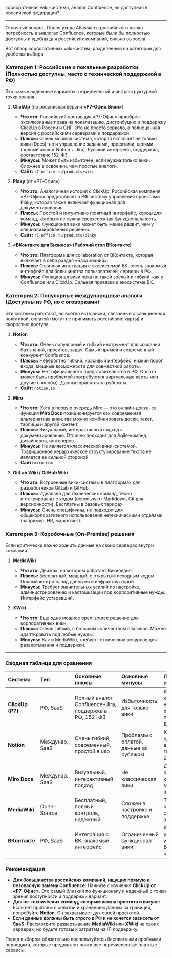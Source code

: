 
корпоративная wiki-система, аналог Confluence, но доступная в российской федерации?

-------------------------------------------

Отличный вопрос. После ухода Atlassian с российского рынка потребность в аналогах Confluence, которые были бы полностью доступны и удобны для российских компаний, сильно выросла.

Вот обзор корпоративных wiki-систем, разделенный на категории для удобства выбора.

### Категория 1: Российские и локальные разработки (Полностью доступны, часто с технической поддержкой в РФ)

Это самые надежные варианты с юридической и инфраструктурной точки зрения.

1.  **ClickUp** (но российская версия **«Р7-Офис.Вики»**)
    *   **Что это:** Российский поставщик «Р7-Офис» приобрел эксклюзивные права на локализацию, дистрибуцию и поддержку ClickUp в России и СНГ. Это не просто зеркало, а полноценная версия с российскими серверами и поддержкой.
    *   **Плюсы:** Очень мощная система, которая включает не только вики (Docs), но и управление задачами, проектами, целями (полный аналог Notion + Jira). Русский интерфейс, поддержка, соответствие 152-ФЗ.
    *   **Минусы:** Может быть избыточен, если нужна только вики. Сложнее в освоении, чем простые аналоги.
    *   **Сайт:** `r7-office.ru/products/wiki`

2.  **Plaky** (от «Р7-Офис»)
    *   **Что это:** Аналогичная история с ClickUp. Российская компания «Р7-Офис» представляет в РФ систему управления проектами Plaky, которая также включает функционал для документирования.
    *   **Плюсы:** Простой и интуитивно понятный интерфейс, хорош для команд, которым не нужна сверхсложная функциональность.
    *   **Минусы:** Функционал вики может быть менее развит, чем у специализированных решений.
    *   **Сайт:** `r7-office.ru/products/plaky`

3.  **«ВКонтакте для Бизнеса» (Рабочий стол ВКонтакте)**
    *   **Что это:** Платформа для collaboration от ВКонтакте, которая включает в себя раздел «База знаний».
    *   **Плюсы:** Отличная интеграция с экосистемой ВК, очень знакомый интерфейс для большинства пользователей, серверы в РФ.
    *   **Минусы:** Функционал вики пока не такой зрелый и гибкий, как у Confluence или ClickUp. Сильная привязка к экосистеме ВК.

### Категория 2: Популярные международные аналоги (Доступны из РФ, но с оговорками)

Эти системы работают, но всегда есть риски, связанные с санкционной политикой, оплатой (могут не принимать российские карты) и скоростью доступа.

1.  **Notion**
    *   **Что это:** Очень популярный и гибкий инструмент для создания баз знаний, проектов, задач. Самый прямой и современный конкурент Confluence.
    *   **Плюсы:** Невероятно гибкий, красивый интерфейс, низкий порог входа, мощные возможности для совместной работы.
    *   **Минусы:** Нет официального представительства в РФ. Оплата может быть проблемой (потребуются виртуальные карты или другие способы). Данные хранятся за рубежом.
    *   **Сайт:** `notion.so`

2.  **Miro**
    *   **Что это:** Хотя в первую очередь Miro — это онлайн-доска, ее функция **Miro Docs** позиционируется как современная альтернатива вики, где можно комбинировать доски, текст, таблицы и другой контент.
    *   **Плюсы:** Визуальный, интерактивный подход к документированию. Отлично подходит для Agile-команд, дизайнеров, инженеров.
    *   **Минусы:** Не является классической вики-системой. Традиционное иерархическое структурирование текста не является ее сильной стороной.
    *   **Сайт:** `miro.com`

3.  **GitLab Wiki / GitHub Wiki**
    *   **Что это:** Встроенные вики-системы в платформах для разработчиков GitLab и GitHub.
    *   **Плюсы:** Идеально для технических команд, тесно интегрированы с кодом (используют Markdown, Git для версионности). Бесплатны в базовых тарифах.
    *   **Минусы:** Очень специфичны, не подходят для общекорпоративного использования нетехническими отделами (например, HR, маркетинг).

### Категория 3: Коробочные (On-Premise) решения

Если критически важно хранить данные на своих серверах внутри компании.

1.  **MediaWiki**
    *   **Что это:** Движок, на котором работает Википедия.
    *   **Плюсы:** Бесплатный, мощный, с открытым исходным кодом. Полный контроль над данными и инфраструктурой.
    *   **Минусы:** Требует значительных усилий по настройке, администрированию и кастомизации под корпоративные нужды. Интерфейс устаревший.

2.  **XWiki**
    *   **Что это:** Еще одно мощное open-source решение для корпоративных вики.
    *   **Плюсы:** Очень гибкий, с большим количеством плагинов. Можно адаптировать под любые нужды.
    *   **Минусы:** Как и MediaWiki, требует технических ресурсов для развертывания и поддержки.

---

### Сводная таблица для сравнения

| Система | Тип | Основные плюсы | Основные минусы | Лучше всего подходит для |
| :--- | :--- | :--- | :--- | :--- |
| **ClickUp (Р7)** | РФ, SaaS | Полный аналог Confluence+Jira, поддержка в РФ, 152-ФЗ | Избыточность для только вики | Компании, которым нужен единый хаб для задач, проектов и документов |
| **Notion** | Междунар., SaaS | Очень гибкий, современный, простой в uso | Проблемы с оплатой, данные за рубежом | Команд, ценящих визуал и гибкость, стартапы |
| **Miro Docs** | Междунар., SaaS | Визуальный, интерактивный подход | Не классическая вики | Дизайн-команд, Agile-коучей, мозговых штурмов |
| **MediaWiki** | Open-Source | Бесплатный, полный контроль, надежный | Сложен в настройке и поддержке | Технических команд с сильными админами |
| **ВКонтакте** | РФ, SaaS | Интеграция с ВК, знакомый интерфейс | Ограниченный функционал вики | Компаний, уже активно использующих ВК для коммуникации |

### Рекомендация

*   **Для большинства российских компаний, ищущих прямую и безопасную замену Confluence:** Начните с изучения **ClickUp от «Р7-Офис»**. Это самый близкий по функционалу и надежный с точки зрения доступности и поддержки вариант.
*   **Для не-технических команд, которым важна простота и визуал:** Если нет проблем с оплатой и хранением данных за границей, попробуйте **Notion**. Он захватывает дух своей простотой.
*   **Если данные должны быть строго в РФ и не хочется зависеть от SaaS:** Рассмотрите развертывание **MediaWiki** или **XWiki** на своих серверах, но будьте готовы к затратам на IT-поддержку.

Перед выбором обязательно воспользуйтесь бесплатными пробными периодами, которые предлагают почти все перечисленные платные сервисы.
<!--stackedit_data:
eyJoaXN0b3J5IjpbMTc2MzI4MDYzOF19
-->